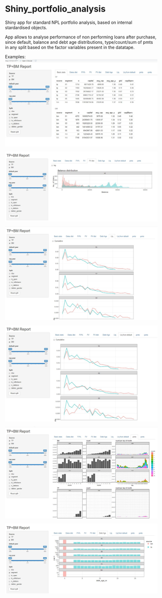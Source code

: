 # Shiny_portfolio_analysis
Shiny app for standard NPL portfolio analysis, based on internal stardardised objects.

App allows to analyse performance of non performing loans after purchase, since default, balance and debt age distributions,
type/count/sum of pmts in any split based on the factor variables present in the datatape. 


Examples:
![](https://github.com/marziflora/Shiny_portfolio_analysis/blob/main/basic_stats.JPG?raw=true)

![](https://github.com/marziflora/Shiny_portfolio_analysis/blob/main/Balance%20distribution.JPG?raw=true)

![](https://github.com/marziflora/Shiny_portfolio_analysis/blob/main/liq_rate.JPG?raw=true)

![](https://github.com/marziflora/Shiny_portfolio_analysis/blob/main/liquidation_from_default.JPG?raw=true)

![](https://github.com/marziflora/Shiny_portfolio_analysis/blob/main/pmts.JPG?raw=true)

![](https://github.com/marziflora/Shiny_portfolio_analysis/blob/main/DebtAge.JPG?raw=true)



